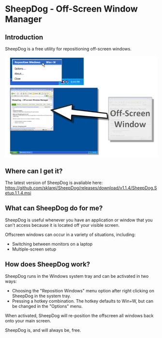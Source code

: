# SheepDog - Off-Screen Window Manager

## Introduction
SheepDog is a free utility for repositioning off-screen windows.

![SheepDog Screenshot](/Documentation/IntroductionScreenshot.png)

## Where can I get it?
The latest version of SheepDog is avaliable here:
https://github.com/sklarej/SheepDog/releases/download/v1.1.4/SheepDog.Setup.1.1.4.msi

## What can SheepDog do for me?
SheepDog is useful whenever you have an application or window that you can't access because it is located off your visible screen.

Offscreen windows can occur in a variety of situations, including:
- Switching between monitors on a laptop
- Multiple-screen setup

## How does SheepDog work?
SheepDog runs in the Windows system tray and can be activated in two ways:
- Choosing the "Reposition Windows" menu option after right clicking on SheepDog in the system tray.
- Pressing a hotkey combination. The hotkey defaults to Win+W, but can be changed in the "Options" menu.

When activated, SheepDog will re-position the offscreen all windows back onto your main screen.

SheepDog is, and will always be, free.
